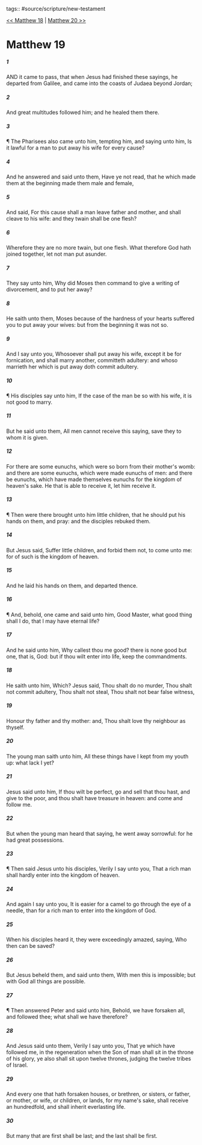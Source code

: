 tags:: #source/scripture/new-testament

[<< Matthew 18](source/scripture/new-testament/01_Matthew/Matthew_18.md) | [Matthew 20 >>](source/scripture/new-testament/01_Matthew/Matthew_20.md)

# Matthew 19

##### 1

AND it came to pass, that when Jesus had finished these sayings, he departed from Galilee, and came into the coasts of Judaea beyond Jordan;

##### 2

And great multitudes followed him; and he healed them there.

##### 3

¶ The Pharisees also came unto him, tempting him, and saying unto him, Is it lawful for a man to put away his wife for every cause?

##### 4

And he answered and said unto them, Have ye not read, that he which made them at the beginning made them male and female,

##### 5

And said, For this cause shall a man leave father and mother, and shall cleave to his wife: and they twain shall be one flesh?

##### 6

Wherefore they are no more twain, but one flesh. What therefore God hath joined together, let not man put asunder.

##### 7

They say unto him, Why did Moses then command to give a writing of divorcement, and to put her away?

##### 8

He saith unto them, Moses because of the hardness of your hearts suffered you to put away your wives: but from the beginning it was not so.

##### 9

And I say unto you, Whosoever shall put away his wife, except it be for fornication, and shall marry another, committeth adultery: and whoso marrieth her which is put away doth commit adultery.

##### 10

¶ His disciples say unto him, If the case of the man be so with his wife, it is not good to marry.

##### 11

But he said unto them, All men cannot receive this saying, save they to whom it is given.

##### 12

For there are some eunuchs, which were so born from their mother's womb: and there are some eunuchs, which were made eunuchs of men: and there be eunuchs, which have made themselves eunuchs for the kingdom of heaven's sake. He that is able to receive it, let him receive it.

##### 13

¶ Then were there brought unto him little children, that he should put his hands on them, and pray: and the disciples rebuked them.

##### 14

But Jesus said, Suffer little children, and forbid them not, to come unto me: for of such is the kingdom of heaven.

##### 15

And he laid his hands on them, and departed thence.

##### 16

¶ And, behold, one came and said unto him, Good Master, what good thing shall I do, that I may have eternal life?

##### 17

And he said unto him, Why callest thou me good? there is none good but one, that is, God: but if thou wilt enter into life, keep the commandments.

##### 18

He saith unto him, Which? Jesus said, Thou shalt do no murder, Thou shalt not commit adultery, Thou shalt not steal, Thou shalt not bear false witness,

##### 19

Honour thy father and thy mother: and, Thou shalt love thy neighbour as thyself.

##### 20

The young man saith unto him, All these things have I kept from my youth up: what lack I yet?

##### 21

Jesus said unto him, If thou wilt be perfect, go and sell that thou hast, and give to the poor, and thou shalt have treasure in heaven: and come and follow me.

##### 22

But when the young man heard that saying, he went away sorrowful: for he had great possessions.

##### 23

¶ Then said Jesus unto his disciples, Verily I say unto you, That a rich man shall hardly enter into the kingdom of heaven.

##### 24

And again I say unto you, It is easier for a camel to go through the eye of a needle, than for a rich man to enter into the kingdom of God.

##### 25

When his disciples heard it, they were exceedingly amazed, saying, Who then can be saved?

##### 26

But Jesus beheld them, and said unto them, With men this is impossible; but with God all things are possible.

##### 27

¶ Then answered Peter and said unto him, Behold, we have forsaken all, and followed thee; what shall we have therefore?

##### 28

And Jesus said unto them, Verily I say unto you, That ye which have followed me, in the regeneration when the Son of man shall sit in the throne of his glory, ye also shall sit upon twelve thrones, judging the twelve tribes of Israel.

##### 29

And every one that hath forsaken houses, or brethren, or sisters, or father, or mother, or wife, or children, or lands, for my name's sake, shall receive an hundredfold, and shall inherit everlasting life.

##### 30

But many that are first shall be last; and the last shall be first.
